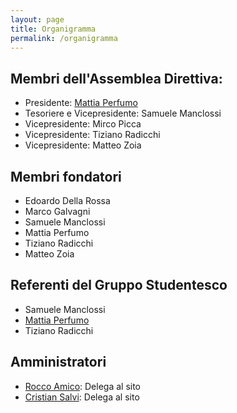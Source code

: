 ```yaml
---
layout: page
title: Organigramma
permalink: /organigramma
---
```

## Membri dell'Assemblea Direttiva:
- Presidente: [Mattia Perfumo](https://k1nd4sus.it/author/perfumo)
- Tesoriere e Vicepresidente: Samuele Manclossi
- Vicepresidente: Mirco Picca
- Vicepresidente: Tiziano Radicchi
- Vicepresidente: Matteo Zoia

## Membri fondatori
- Edoardo Della Rossa
- Marco Galvagni
- Samuele Manclossi
- Mattia Perfumo
- Tiziano Radicchi
- Matteo Zoia

## Referenti del Gruppo Studentesco
- Samuele Manclossi
- [Mattia Perfumo](https://k1nd4sus.it/author/perfumo)
- Tiziano Radicchi

## Amministratori
- [Rocco Amico](https://k1nd4sus.it/author/kuom): Delega al sito
- [Cristian Salvi](https://k1nd4sus.it/author/salvi): Delega al sito
